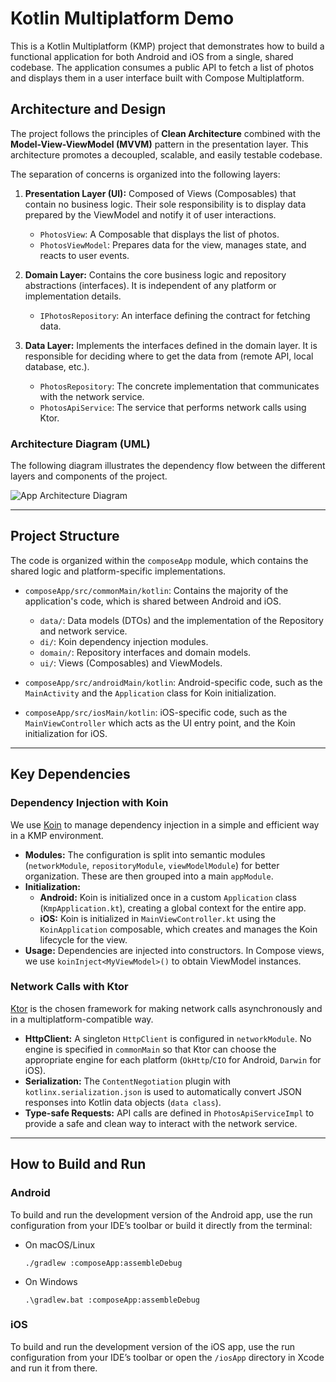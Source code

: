 # Kotlin Multiplatform Demo

This is a Kotlin Multiplatform (KMP) project that demonstrates how to build a functional application for both Android and iOS from a single, shared codebase. The application consumes a public API to fetch a list of photos and displays them in a user interface built with Compose Multiplatform.

## Architecture and Design

The project follows the principles of **Clean Architecture** combined with the **Model-View-ViewModel (MVVM)** pattern in the presentation layer. This architecture promotes a decoupled, scalable, and easily testable codebase.

The separation of concerns is organized into the following layers:

1.  **Presentation Layer (UI):** Composed of Views (Composables) that contain no business logic. Their sole responsibility is to display data prepared by the ViewModel and notify it of user interactions.
    *   `PhotosView`: A Composable that displays the list of photos.
    *   `PhotosViewModel`: Prepares data for the view, manages state, and reacts to user events.

2.  **Domain Layer:** Contains the core business logic and repository abstractions (interfaces). It is independent of any platform or implementation details.
    *   `IPhotosRepository`: An interface defining the contract for fetching data.

3.  **Data Layer:** Implements the interfaces defined in the domain layer. It is responsible for deciding where to get the data from (remote API, local database, etc.).
    *   `PhotosRepository`: The concrete implementation that communicates with the network service.
    *   `PhotosApiService`: The service that performs network calls using Ktor.

### Architecture Diagram (UML)

The following diagram illustrates the dependency flow between the different layers and components of the project.

![App Architecture Diagram](https://www.plantuml.com/plantuml/png/RP31IWCn48RlUOgn5zj3-mGYBUt1ea9Hy28z3Dc_xc0s2TbPfQZlBgIoTRCz_dzcFlBDibLEsZNEN6cD1XGTYpSgwa1h1_QqIhOMXTKkWJQ8y1My5RJ6HBRl_0QQx19QU6MLuEc1ZqWqxMGseIz3zBghWuRsHV2v7yR7KC7jpSy_qYOqB3sZokcF8rwH3cn1snFY2J6qeY4TXmXMxW6it7-ZMDeFcAVNLPHdf0-no1j5jssYomftgd7j15vfUgyXpRB4DMrm45zSwQnBy_aj5VQco7bcx6T65TryBnOq6YoBp1kvcR8vqqfVSwdCr4jNMC9NNUD-0G00)

---

## Project Structure

The code is organized within the `composeApp` module, which contains the shared logic and platform-specific implementations.

-   `composeApp/src/commonMain/kotlin`: Contains the majority of the application's code, which is shared between Android and iOS.
    -   `data/`: Data models (DTOs) and the implementation of the Repository and network service.
    -   `di/`: Koin dependency injection modules.
    -   `domain/`: Repository interfaces and domain models.
    -   `ui/`: Views (Composables) and ViewModels.

-   `composeApp/src/androidMain/kotlin`: Android-specific code, such as the `MainActivity` and the `Application` class for Koin initialization.

-   `composeApp/src/iosMain/kotlin`: iOS-specific code, such as the `MainViewController` which acts as the UI entry point, and the Koin initialization for iOS.

---

## Key Dependencies

### Dependency Injection with Koin

We use [Koin](https://insert-koin.io/) to manage dependency injection in a simple and efficient way in a KMP environment.

-   **Modules:** The configuration is split into semantic modules (`networkModule`, `repositoryModule`, `viewModelModule`) for better organization. These are then grouped into a main `appModule`.
-   **Initialization:**
    -   **Android:** Koin is initialized once in a custom `Application` class (`KmpApplication.kt`), creating a global context for the entire app.
    -   **iOS:** Koin is initialized in `MainViewController.kt` using the `KoinApplication` composable, which creates and manages the Koin lifecycle for the view.
-   **Usage:** Dependencies are injected into constructors. In Compose views, we use `koinInject<MyViewModel>()` to obtain ViewModel instances.

### Network Calls with Ktor

[Ktor](https://ktor.io/) is the chosen framework for making network calls asynchronously and in a multiplatform-compatible way.

-   **HttpClient:** A singleton `HttpClient` is configured in `networkModule`. No engine is specified in `commonMain` so that Ktor can choose the appropriate engine for each platform (`OkHttp`/`CIO` for Android, `Darwin` for iOS).
-   **Serialization:** The `ContentNegotiation` plugin with `kotlinx.serialization.json` is used to automatically convert JSON responses into Kotlin data objects (`data class`).
-   **Type-safe Requests:** API calls are defined in `PhotosApiServiceImpl` to provide a safe and clean way to interact with the network service.

---

## How to Build and Run

### Android

To build and run the development version of the Android app, use the run configuration from your IDE’s toolbar or build it directly from the terminal:
- On macOS/Linux
  ```shell
  ./gradlew :composeApp:assembleDebug
  ```
- On Windows
  ```shell
  .\gradlew.bat :composeApp:assembleDebug
  ```

### iOS

To build and run the development version of the iOS app, use the run configuration from your IDE’s toolbar or open the `/iosApp` directory in Xcode and run it from there.
